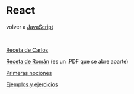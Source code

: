 # React 

volver a [JavaScript](./javascript-intro.md)

<br>

[Receta de Carlos](./javascript-react-receta-carlos.md)

<a href="../material/documentos/apuntes/React-en-Windows-y-Linux.pdf" target="_blank">Receta de Román</a> (es un .PDF que se abre aparte)

[Primeras nociones](./javascript-react-nociones-basicas.md)

[Ejemplos y ejercicios](./javascript-react-ejemplos.md)
